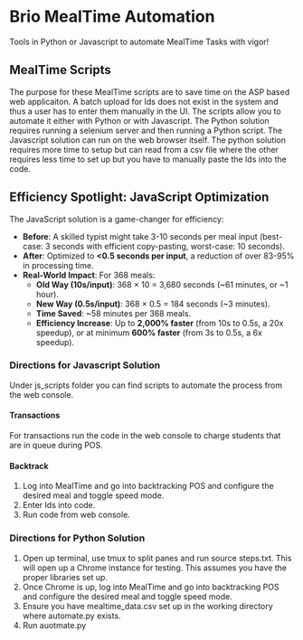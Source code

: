 # Brio MealTime Automation 

Tools in Python or Javascript to automate MealTime Tasks with vigor!

## MealTime Scripts 
The purpose for these MealTime scripts are to save time on the ASP based web applicaiton. A batch upload for Ids does not exist in the system and thus a user has to enter them manually in the UI. The scripts allow you to automate it either with Python or with Javascript. The Python solution requires running a selenium server and then running a Python script. The Javascript solution can run on the web browser itself. The python solution requires more time to setup but can read from a csv file where the other requires less time to set up but you have to manually paste the Ids into the code. 

## Efficiency Spotlight: JavaScript Optimization
The JavaScript solution is a game-changer for efficiency:
- **Before**: A skilled typist might take 3-10 seconds per meal input (best-case: 3 seconds with efficient copy-pasting, worst-case: 10 seconds).
- **After**: Optimized to **<0.5 seconds per input**, a reduction of over 83-95% in processing time.
- **Real-World Impact**: For 368 meals:
  - **Old Way (10s/input)**: 368 × 10 = 3,680 seconds (~61 minutes, or ~1 hour).
  - **New Way (0.5s/input)**: 368 × 0.5 = 184 seconds (~3 minutes).
  - **Time Saved**: ~58 minutes per 368 meals.
  - **Efficiency Increase**: Up to **2,000% faster** (from 10s to 0.5s, a 20x speedup), or at minimum **600% faster** (from 3s to 0.5s, a 6x speedup).

### Directions for Javascript Solution
Under js_scripts folder you can find scripts to automate the process from the web console.

#### Transactions
For transactions run the code in the web console to charge students that are in queue during POS.

#### Backtrack
1. Log into MealTime and go into backtracking POS and configure the desired meal and toggle speed mode.
2. Enter Ids into code.
3. Run code from web console.

### Directions for Python Solution
1. Open up terminal, use tmux to split panes and run source steps.txt. This will open up a Chrome instance for testing. This assumes you have the proper libraries set up.
2. Once Chrome is up, log into MealTime and go into backtracking POS and configure the desired meal and toggle speed mode.
3. Ensure you have mealtime_data.csv set up in the working directory where automate.py exists.
4. Run auotmate.py
 
